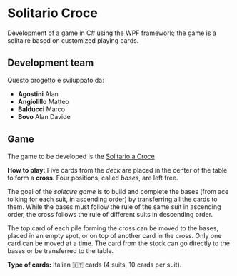# Solitario Croce
Development of a game in C# using the WPF framework; the game is a solitaire based on customized playing cards.

## Development team
Questo progetto è sviluppato da:

- **Agostini** Alan
- **Angiolillo** Matteo
- **Balducci** Marco
- **Bovo** Alan Davide


## Game
The game to be developed is the [Solitario a Croce](https://www.youtube.com/watch?v=g7TJviLmuMg)

**How to play:** Five cards from the *deck* are placed in the center of the table to form a **cross**. Four positions, called *bases*, are left free.

The goal of the *solitaire game* is to build and complete the bases (from ace to king for each suit, in ascending order) by transferring all the cards to them. While the bases must follow the rule of the same suit in ascending order, the cross follows the rule of different suits in descending order.

The top card of each pile forming the cross can be moved to the bases, placed in an empty spot, or on top of another card in the cross. Only one card can be moved at a time. The card from the stock can go directly to the bases or be transferred to the table.

**Type of cards:** Italian 🇮🇹 cards (4 suits, 10 cards per suit).
